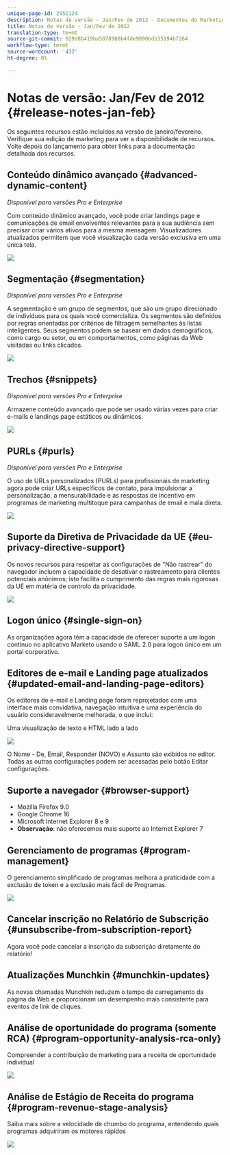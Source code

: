 ```yaml
---
unique-page-id: 2951124
description: Notas de versão - Jan/Fev de 2012 - Documentos do Marketing - Documentação do produto
title: Notas de versão - Jan/Fev de 2012
translation-type: tm+mt
source-git-commit: 029d8b419ba5078980b4fde9890bdb35194bf264
workflow-type: tm+mt
source-wordcount: '432'
ht-degree: 0%

---
```



# Notas de versão: Jan/Fev de 2012 {#release-notes-jan-feb}

Os seguintes recursos estão incluídos na versão de janeiro/fevereiro. Verifique sua edição de marketing para ver a disponibilidade de recursos. Volte depois do lançamento para obter links para a documentação detalhada dos recursos.

## Conteúdo dinâmico avançado {#advanced-dynamic-content}

_Disponível para versões Pro e Enterprise_

Com conteúdo dinâmico avançado, você pode criar landings page e comunicações de email envolventes relevantes para a sua audiência sem precisar criar vários ativos para a mesma mensagem. Visualizadores atualizados permitem que você visualização cada versão exclusiva em uma única tela.

![](assets/image2014-9-23-9-3a50-3a27.png)

## Segmentação {#segmentation}

_Disponível para versões Pro e Enterprise_

A segmentação é um grupo de segmentos, que são um grupo direcionado de indivíduos para os quais você comercializa. Os segmentos são definidos por regras orientadas por critérios de filtragem semelhantes às listas inteligentes. Seus segmentos podem se basear em dados demográficos, como cargo ou setor, ou em comportamentos, como páginas da Web visitadas ou links clicados.

![](assets/image2014-9-23-9-3a50-3a42.png)

## Trechos {#snippets}

_Disponível para versões Pro e Enterprise_

Armazene conteúdo avançado que pode ser usado várias vezes para criar e-mails e landings page estáticos ou dinâmicos.

![](assets/image2014-9-23-9-3a50-3a58.png)

## PURLs {#purls}

_Disponível para versões Pro e Enterprise_

O uso de URLs personalizados (PURLs) para profissionais de marketing agora pode criar URLs específicos de contato, para impulsionar a personalização, a mensurabilidade e as respostas de incentivo em programas de marketing multitoque para campanhas de email e mala direta.

![](assets/image2014-9-23-9-3a51-3a11.png)

## Suporte da Diretiva de Privacidade da UE {#eu-privacy-directive-support}

Os novos recursos para respeitar as configurações de &quot;Não rastrear&quot; do navegador incluem a capacidade de desativar o rastreamento para clientes potenciais anônimos; isto facilita o cumprimento das regras mais rigorosas da UE em matéria de controlo da privacidade.

![](assets/image2014-9-23-9-3a51-3a32.png)

## Logon único {#single-sign-on}

As organizações agora têm a capacidade de oferecer suporte a um logon contínuo no aplicativo Marketo usando o SAML 2.0 para logon único em um portal corporativo.

## Editores de e-mail e Landing page atualizados {#updated-email-and-landing-page-editors}

Os editores de e-mail e Landing page foram reprojetados com uma interface mais convidativa, navegação intuitiva e uma experiência do usuário consideravelmente melhorada, o que inclui:

Uma visualização de texto e HTML lado a lado

![](assets/image2014-9-23-9-3a51-3a54.png)

O Nome - De, Email, Responder (NOVO) e Assunto são exibidos no editor. Todas as outras configurações podem ser acessadas pelo botão Editar configurações.

## Suporte a navegador {#browser-support}

* Mozilla Firefox 9.0
* Google Chrome 16
* Microsoft Internet Explorer 8 e 9
* **Observação**: não oferecemos mais suporte ao Internet Explorer 7

## Gerenciamento de programas {#program-management}

O gerenciamento simplificado de programas melhora a praticidade com a exclusão de token e a exclusão mais fácil de Programas.

![](assets/image2014-9-23-9-3a52-3a11.png)

## Cancelar inscrição no Relatório de Subscrição {#unsubscribe-from-subscription-report}

Agora você pode cancelar a inscrição da subscrição diretamente do relatório!

## Atualizações Munchkin {#munchkin-updates}

As novas chamadas Munchkin reduzem o tempo de carregamento da página da Web e proporcionam um desempenho mais consistente para eventos de link de cliques.

## Análise de oportunidade do programa (somente RCA) {#program-opportunity-analysis-rca-only}

Compreender a contribuição de marketing para a receita de oportunidade individual

![](assets/image2014-9-23-9-3a52-3a30.png)

## Análise de Estágio de Receita do programa {#program-revenue-stage-analysis}

Saiba mais sobre a velocidade de chumbo do programa, entendendo quais programas adquiriram os motores rápidos

![](assets/image2014-9-23-9-3a52-3a47.png)
